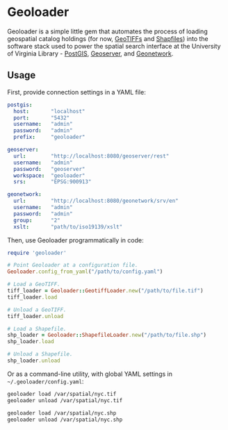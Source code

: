 # Geoloader

Geoloader is a simple little gem that automates the process of loading geospatial catalog holdings (for now, [GeoTIFFs][geotiff] and [Shapfiles][shapefile]) into the software stack used to power the spatial search interface at the University of Virginia Library - [PostGIS][postgis], [Geoserver][geoserver], and [Geonetwork][geonetwork].

## Usage

First, provide connection settings in a YAML file:

```yaml
postgis:
  host:       "localhost"
  port:       "5432"
  username:   "admin"
  password:   "admin"
  prefix:     "geoloader"

geoserver:
  url:        "http://localhost:8080/geoserver/rest"
  username:   "admin"
  password:   "geoserver"
  workspace:  "geoloader"
  srs:        "EPSG:900913"

geonetwork:
  url:        "http://localhost:8080/geonetwork/srv/en"
  username:   "admin"
  password:   "admin"
  group:      "2"
  xslt:       "path/to/iso19139/xslt"
```

Then, use Geoloader programmatically in code:

```ruby
require 'geoloader'

# Point Geoloader at a configuration file.
Geoloader.config_from_yaml("/path/to/config.yaml")

# Load a GeoTIFF.
tiff_loader = Geoloader::GeotiffLoader.new("/path/to/file.tif")
tiff_loader.load

# Unload a GeoTIFF.
tiff_loader.unload

# Load a Shapefile.
shp_loader = Geoloader::ShapefileLoader.new("/path/to/file.shp")
shp_loader.load

# Unload a Shapefile.
shp_loader.unload
```

Or as a command-line utility, with global YAML settings in `~/.geoloader/config.yaml`:

```bash
geoloader load /var/spatial/nyc.tif
geoloader unload /var/spatial/nyc.tif
```

```bash
geoloader load /var/spatial/nyc.shp
geoloader unload /var/spatial/nyc.shp
```

[geotiff]: http://en.wikipedia.org/wiki/Geotiff
[shapefile]: http://en.wikipedia.org/wiki/Shapefile
[postgis]: http://postgis.net/
[geoserver]: http://geoserver.org/
[geonetwork]: http://geoserver.org/
